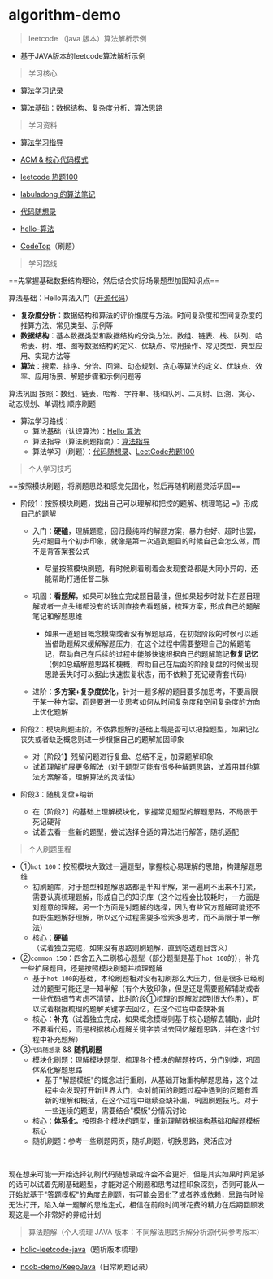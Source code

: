 #  algorithm-demo 

> leetcode （java 版本）算法解析示例

- 基于JAVA版本的leetcode算法解析示例



> 学习核心

- [算法学习记录](https://yxwkejziy4d.feishu.cn/wiki/HLCswwuXZiIYLzkwcJHcayq8nic?table=tblstIG0YTebbnsP&view=vewKecDsBf)

- 算法基础：数据结构、复杂度分析、算法思路



> 学习资料

- [算法学习指导](https://ls8sck0zrg.feishu.cn/wiki/QgKPwiwJNigTfxk8cPAcfu69nxe)
- [ACM & 核心代码模式](https://ls8sck0zrg.feishu.cn/wiki/NKFzwQ94aiEyomkO0QPcZhpKnnT)

- [leetcode 热题100](https://leetcode.cn/studyplan/top-100-liked/)

- [labuladong 的算法笔记](https://labuladong.online/algo/)

- [代码随想录](https://programmercarl.com/)

- [hello-算法](https://www.hello-algo.com/)

- [CodeTop](https://codetop.cc/home)（刷题）





> 学习路线

==先掌握基础数据结构理论，然后结合实际场景题型加固知识点==

算法基础：Hello算法入门（[开源代码](https://github.com/krahets/hello-algo.git)）

- **复杂度分析**：数据结构和算法的评价维度与方法。时间复杂度和空间复杂度的推算方法、常见类型、示例等
- **数据结构**：基本数据类型和数据结构的分类方法。数组、链表、栈、队列、哈希表、树、堆、图等数据结构的定义、优缺点、常用操作、常见类型、典型应用、实现方法等
- **算法**：搜索、排序、分治、回溯、动态规划、贪心等算法的定义、优缺点、效率、应用场景、解题步骤和示例问题等



算法巩固 按照：数组、链表、哈希、字符串、栈和队列、二叉树、回溯、贪心、动态规划、单调栈 顺序刷题

- 算法学习路线：
  - 算法基础（认识算法）：[Hello 算法](https://www.hello-algo.com/)
  - 算法指导（算法刷题指南）：[算法指导](https://ls8sck0zrg.feishu.cn/wiki/wikcnn4lBs1JozT3jZAV1OHptJj)
  - 算法学习（刷题）：[代码随想录](https://programmercarl.com/)、[LeetCode热题100](https://leetcode.cn/studyplan/top-100-liked/)


> 个人学习技巧

==按照模块刷题，将刷题思路和感觉先固化，然后再随机刷题灵活巩固==

- 阶段1：按照模块刷题，找出自己可以理解和把控的题解、梳理笔记 =》形成自己的题解
  - 入门：**硬磕**，理解题意，回归最纯粹的解题方案，暴力也好、超时也罢，先对题目有个初步印象，就像是第一次遇到题目的时候自己会怎么做，而不是背答案套公式
    - 尽量按照模块刷题，有时候刷着刷着会发现套路都是大同小异的，还能帮助打通任督二脉

  - 巩固：**看题解**，如果可以独立完成题目最佳，但如果起步时就卡在题目理解或者一点头绪都没有的话则直接去看题解，梳理方案，形成自己的题解笔记和解题思维
    - 如果一道题目概念模糊或者没有解题思路，在初始阶段的时候可以适当借助题解来缓解解题压力，在这个过程中需要整理自己的解题笔记，帮助自己在后续的过程中能够快速根据自己的题解笔记**恢复记忆**（例如总结解题思路和梗概，帮助自己在后面的阶段复盘的时候出现思路丢失时可以据此快速恢复状态，而不依赖于死记硬背套代码）

  - 进阶：**多方案+复杂度优化**，针对一题多解的题目要多加思考，不要局限于某一种方案，而是要进一步思考如何从时间复杂度和空间复杂度的方向上优化题解

- 阶段2：模块刷题进阶，不依靠题解的基础上看是否可以把控题型，如果记忆丧失或者缺乏概念则进一步根据自己的题解加固印象
  - 对【阶段1】残留问题进行复盘、总结不足，加深题解印象
  - 试着理解扩展更多解法（对于题型可能有很多种解题思路，试着用其他算法方案解答，理解算法的灵活性）
- 阶段3：随机复盘+纳新
  - 在【阶段2】的基础上理解模块化，掌握常见题型的解题思路，不局限于死记硬背
  - 试着去看一些新的题型，尝试选择合适的算法进行解答，随机适配



> 个人刷题里程

- ①`hot 100`：按照模块大致过一遍题型，掌握核心易理解的思路，构建解题思维
  - 初刷题库，对于题型和题解思路都是半知半解，第一遍刷不出来不打紧，需要认真梳理题解，形成自己的知识库（这个过程会比较耗时，一方面是对题意的理解，另一个方面是对题解的选择，因为有些官方题解可能还不如野生题解好理解，所以这个过程需要多检索多思考，而不局限于单一解法）
  - 核心：**硬磕**（试着独立完成，如果没有思路则刷题解，直到吃透题目含义）
- ②`common 150`：四舍五入二刷核心题型（部分题型是基于`hot 100`的），补充一些扩展题目，还是按照模块刷题并梳理题解
  - 基于`hot 100`的基础，本轮刷题相对没有初刷那么大压力，但是很多已经刷过的题型可能还是一知半解（有个大致印象，但是还是需要题解辅助或者一些代码细节考虑不清楚，此时阶段①梳理的题解就起到很大作用），可以试着根据梳理的题解关键字去回忆，在这个过程中查缺补漏
  - 核心：**补充**（试着独立完成，如果概念模糊则基于核心题解去辅助，此时不要看代码，而是根据核心题解关键字尝试去回忆解题思路，并在这个过程中补充题解）
- ③`代码随想录` && **随机刷题**
  - 模块化刷题：理解模块题型、梳理各个模块的解题技巧，分门别类，巩固体系化解题思路
    - 基于"解题模板"的概念进行重刷，从基础开始重构解题思路，这个过程中会发现打开新世界大门，会对前面的刷题过程中遇到的问题有着新的理解和概括，在这个过程中继续查缺补漏，巩固刷题技巧。对于一些连续的题型，需要结合"模板"分情况讨论
  - 核心：**体系化**，按照各个模块的题型，重新理解数据结构基础和解题模板核心
  - 随机刷题：参考一些刷题网页，随机刷题，切换思路，灵活应对

​	

​	现在想来可能一开始选择初刷代码随想录或许会不会更好，但是其实如果时间足够的话可以试着先刷基础题型，才能对这个刷题和思考过程印象深刻，否则可能从一开始就基于"答题模板"的角度去刷题，有可能会固化了或者养成依赖，思路有时候无法打开，陷入单一题解的思维定式，相信在前段时间所花费的精力在后期回顾发现这是一个非常好的养成计划



> 算法题解（个人梳理 JAVA 版本：不同解法思路拆解分析源代码参考版本）

- [holic-leetcode-java](https://github.com/holic-x/holic-leetcode-java)（题析版本梳理）

- [noob-demo/KeepJava](https://github.com/holic-x/noob-demo/tree/master/rebirth/base/KeepJava)（日常刷题记录）
